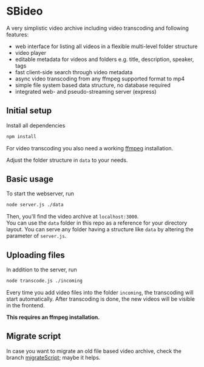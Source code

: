 # SBideo
A very simplistic video archive including video transcoding and following features:

- web interface for listing all videos in a flexible multi-level folder structure
- video player
- editable metadata for videos and folders e.g. title, description, speaker, tags
- fast client-side search through video metadata
- async video transcoding from any ffmpeg supported format to mp4
- simple file system based data structure, no database required
- integrated web- and pseudo-streaming server (express)


## Initial setup
Install all dependencies
```sh
npm install
```
For video transcoding you also need a working [ffmpeg](https://www.ffmpeg.org/) installation.

Adjust the folder structure in `data` to your needs.

## Basic usage
To start the webserver, run

```sh
node server.js ./data
```

Then, you'll find the video archive at `localhost:3000`.
<br>
You can use the `data` folder in this repo as a reference for your
directory layout. You can serve any folder having a structure like `data` by
altering the parameter of `server.js`.

## Uploading files
In addition to the server, run

```sh
node transcode.js ./incoming
```

Every time you add video files into the folder `incoming`, the transcoding will start automatically. After transcoding is done, the new videos will be visible in the frontend.

**This requires an ffmpeg installation.**

## Migrate script
In case you want to migrate an old file based video archive, check the branch [migrateScript](https://github.com/Seitenbau/SBideo/tree/migrateScript); maybe it helps.
